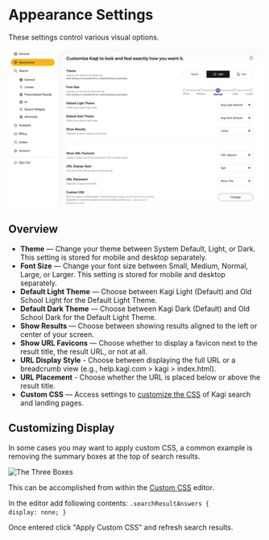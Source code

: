 # Appearance Settings

These settings control various visual options.

![Appearance Settings](media/appearance_settings.png)

## Overview

- **Theme** — Change your theme between System Default, Light, or Dark. This setting is stored for mobile and desktop separately.
- **Font Size** — Change your font size between Small, Medium, Normal, Large, or Larger. This setting is stored for mobile and desktop separately.
- **Default Light Theme** — Choose between Kagi Light (Default) and Old School Light for the Default Light Theme.
- **Default Dark Theme** — Choose between Kagi Dark (Default) and Old School Dark for the Default Light Theme.
- **Show Results** — Choose between showing results aligned to the left or center of your screen.
- **Show URL Favicons** — Choose whether to display a favicon next to the result title, the result URL, or not at all.
- **URL Display Style** - Choose between displaying the full URL or a breadcrumb view (e.g., help.kagi.com > kagi > index.html).
-  **URL Placement** - Choose whether the URL is placed below or above the result title.
- **Custom CSS** — Access settings to [customize the CSS](../features/custom-css.md) of Kagi search and landing pages.

## Customizing Display

In some cases you may want to apply custom CSS, a common example is removing the summary boxes at the top of search results.

![The Three Boxes](media/threeboxes.png)

This can be accomplished from within the [Custom CSS](https://kagi.com/settings?p=custom_css) editor.

In the editor add following contents:
<code>.searchResultAnswers {
  display: none;
}</code>

Once entered click "Apply Custom CSS" and refresh search results.
